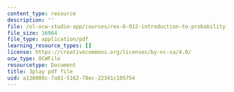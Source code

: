 ```yaml
---
content_type: resource
description: ''
file: /ol-ocw-studio-app/courses/res-6-012-introduction-to-probability-spring-2018/a136008c7a81516278ec22341c105754_z1lAn4GMaFs.pdf
file_size: 16964
file_type: application/pdf
learning_resource_types: []
license: https://creativecommons.org/licenses/by-nc-sa/4.0/
ocw_type: OCWFile
resourcetype: Document
title: 3play pdf file
uid: a136008c-7a81-5162-78ec-22341c105754
---
```

